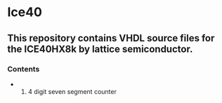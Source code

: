 # Ice40
## This repository contains VHDL source files for the ICE40HX8k by lattice semiconductor.

### Contents 
  - 1. 4 digit seven segment counter 

